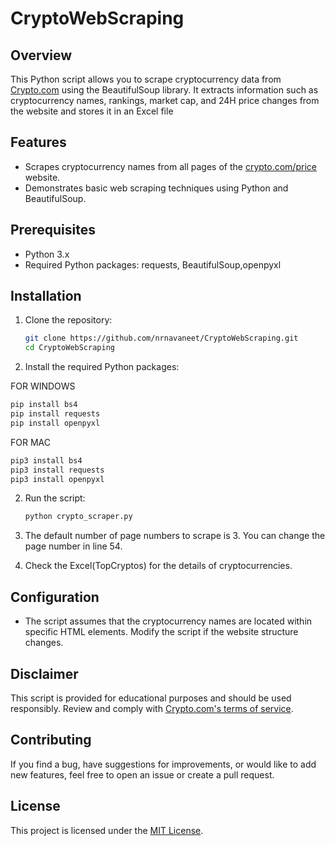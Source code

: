# CryptoWebScraping

## Overview

This Python script allows you to scrape cryptocurrency data from [Crypto.com](https://crypto.com) using the BeautifulSoup library. It extracts information such as cryptocurrency names, rankings, market cap, and 24H price changes from the website and stores it in an Excel file

## Features

- Scrapes cryptocurrency names from all pages of the [crypto.com/price](https://crypto.com/price) website.
- Demonstrates basic web scraping techniques using Python and BeautifulSoup.

## Prerequisites

- Python 3.x
- Required Python packages: requests, BeautifulSoup,openpyxl

## Installation

1. Clone the repository:
   ```bash
   git clone https://github.com/nrnavaneet/CryptoWebScraping.git
   cd CryptoWebScraping
   ```
2. Install the required Python packages:
  
  FOR WINDOWS
  ```bash
  pip install bs4
  pip install requests
  pip install openpyxl
  ```
  FOR MAC
  ```bash
  pip3 install bs4
  pip3 install requests
  pip3 install openpyxl
  ```
2. Run the script:

    ```bash
    python crypto_scraper.py
    ```

3. The default number of page numbers to scrape is 3. You  can change the page number in line 54.

4. Check the Excel(TopCryptos) for the details of cryptocurrencies.

## Configuration

- The script assumes that the cryptocurrency names are located within specific HTML elements. Modify the script if the website structure changes.

## Disclaimer

This script is provided for educational purposes and should be used responsibly. Review and comply with [Crypto.com's terms of service](https://crypto.com/en/pages/website-terms).

## Contributing

If you find a bug, have suggestions for improvements, or would like to add new features, feel free to open an issue or create a pull request.

## License

This project is licensed under the [MIT License](LICENSE).

